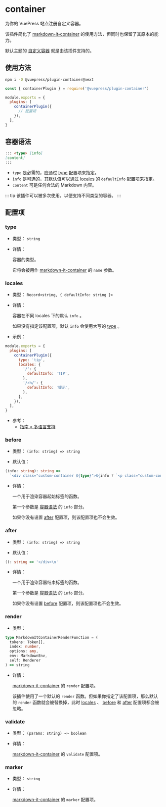 # container

<NpmBadge package="@vuepress/plugin-container" />

为你的 VuePress 站点注册自定义容器。

该插件简化了 [markdown-it-container](https://github.com/markdown-it/markdown-it-container) 的使用方法，但同时也保留了其原本的能力。

默认主题的 [自定义容器](../default-theme/markdown.md#自定义容器) 就是由该插件支持的。

## 使用方法

```bash
npm i -D @vuepress/plugin-container@next
```

```js
const { containerPlugin } = require('@vuepress/plugin-container')

module.exports = {
  plugins: [
    containerPlugin({
      // 配置项
    }),
  ],
}
```

## 容器语法

```md
::: <type> [info]
[content]
:::
```

- `type` 是必需的，应通过 [type](#type) 配置项来指定。
- `info` 是可选的，其默认值可以通过 [locales](#locales) 的 `defaultInfo` 配置项来指定。
- `content` 可是任何合法的 Markdown 内容。

::: tip
该插件可以被多次使用，以便支持不同类型的容器。
:::

## 配置项

### type

- 类型： `string`

- 详情：

  容器的类型。

  它将会被用作 [markdown-it-container](https://github.com/markdown-it/markdown-it-container#api) 的 `name` 参数。

### locales

- 类型： `Record<string, { defaultInfo: string }>`

- 详情：

  容器在不同 locales 下的默认 `info` 。

  如果没有指定该配置项，默认 `info` 会使用大写的 [type](#type) 。

- 示例：

```js
module.exports = {
  plugins: [
    containerPlugin({
      type: 'tip',
      locales: {
        '/': {
          defaultInfo: 'TIP',
        },
        '/zh/': {
          defaultInfo: '提示',
        },
      },
    }),
  ],
}
```

- 参考：
  - [指南 > 多语言支持](../../guide/i18n.md)

### before

- 类型： `(info: string) => string`

- 默认值：

```ts
(info: string): string =>
  `<div class="custom-container ${type}">${info ? `<p class="custom-container-title">${info}</p>` : ''}\n`
```

- 详情：

  一个用于渲染容器起始标签的函数。

  第一个参数是 [容器语法](#容器语法) 的 `info` 部分。

  如果你没有设置 [after](#after) 配置项，则该配置项也不会生效。

### after

- 类型： `(info: string) => string`

- 默认值：

```ts
(): string => '</div>\n'
```

- 详情：

  一个用于渲染容器结束标签的函数。

  第一个参数是 [容器语法](#容器语法) 的 `info` 部分。

  如果你没有设置 [before](#before) 配置项，则该配置项也不会生效。

### render

- 类型：

```ts
type MarkdownItContainerRenderFunction = (
  tokens: Token[],
  index: number,
  options: any,
  env: MarkdownEnv,
  self: Renderer
) => string
```

- 详情：

  [markdown-it-container](https://github.com/markdown-it/markdown-it-container#api) 的 `render` 配置项。

  该插件使用了一个默认的 `render` 函数。但如果你指定了该配置项，那么默认的 `render` 函数就会被替换掉，此时 [locales](#locales) 、 [before](#before) 和 [after](#after) 配置项都会被忽略。

### validate

- 类型： `(params: string) => boolean`

- 详情：

  [markdown-it-container](https://github.com/markdown-it/markdown-it-container#api) 的 `validate` 配置项。

### marker

- 类型： `string`

- 详情：

  [markdown-it-container](https://github.com/markdown-it/markdown-it-container#api) 的 `marker` 配置项。
